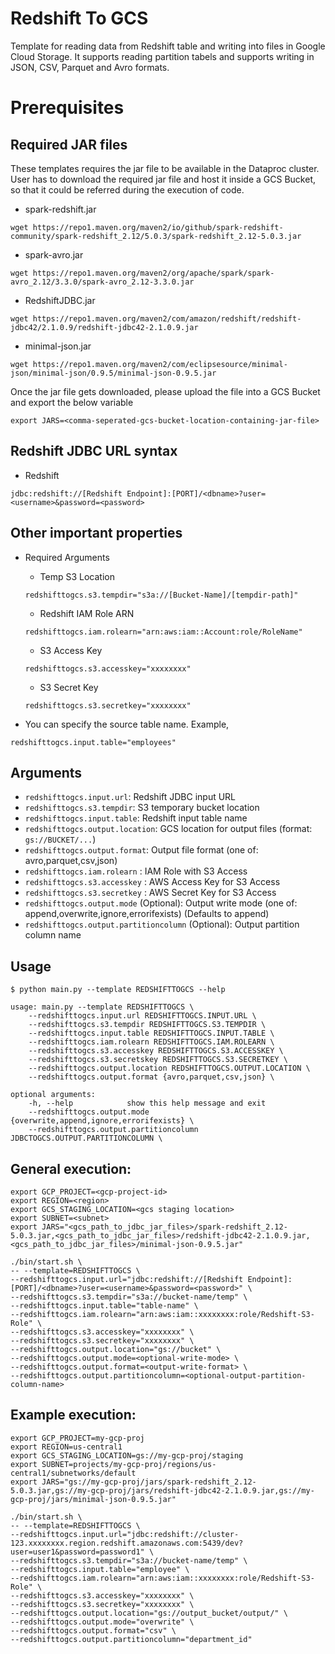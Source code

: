 # Redshift To GCS

Template for reading data from Redshift table and writing into files in Google Cloud Storage. It supports reading partition tabels and supports writing in JSON, CSV, Parquet and Avro formats.

# Prerequisites

## Required JAR files

These templates requires the jar file to be available in the Dataproc cluster.
User has to download the required jar file and host it inside a GCS Bucket, so that it could be referred during the execution of code.

* spark-redshift.jar
```
wget https://repo1.maven.org/maven2/io/github/spark-redshift-community/spark-redshift_2.12/5.0.3/spark-redshift_2.12-5.0.3.jar
```
* spark-avro.jar
```
wget https://repo1.maven.org/maven2/org/apache/spark/spark-avro_2.12/3.3.0/spark-avro_2.12-3.3.0.jar
```
* RedshiftJDBC.jar
```
wget https://repo1.maven.org/maven2/com/amazon/redshift/redshift-jdbc42/2.1.0.9/redshift-jdbc42-2.1.0.9.jar
```
* minimal-json.jar
```
wget https://repo1.maven.org/maven2/com/eclipsesource/minimal-json/minimal-json/0.9.5/minimal-json-0.9.5.jar
```

Once the jar file gets downloaded, please upload the file into a GCS Bucket and export the below variable

```
export JARS=<comma-seperated-gcs-bucket-location-containing-jar-file> 
```

## Redshift JDBC URL syntax

* Redshift
```
jdbc:redshift://[Redshift Endpoint]:[PORT]/<dbname>?user=<username>&password=<password>
```


## Other important properties

* Required Arguments

    * Temp S3 Location
    ```
    redshifttogcs.s3.tempdir="s3a://[Bucket-Name]/[tempdir-path]" 
    ```
    * Redshift IAM Role ARN
    ```
    redshifttogcs.iam.rolearn="arn:aws:iam::Account:role/RoleName"
    ```
    * S3 Access Key
    ```
    redshifttogcs.s3.accesskey="xxxxxxxx"
    ```
    * S3 Secret Key
    ```
    redshifttogcs.s3.secretkey="xxxxxxxx"
    ```

* You can specify the source table name. Example,

```
redshifttogcs.input.table="employees"
```

## Arguments

* `redshifttogcs.input.url`: Redshift JDBC input URL
* `redshifttogcs.s3.tempdir`: S3 temporary bucket location
* `redshifttogcs.input.table`: Redshift input table name
* `redshifttogcs.output.location`: GCS location for output files (format: `gs://BUCKET/...`)
* `redshifttogcs.output.format`: Output file format (one of: avro,parquet,csv,json)
* `redshifttogcs.iam.rolearn` : IAM Role with S3 Access
* `redshifttogcs.s3.accesskey` : AWS Access Key for S3 Access
* `redshifttogcs.s3.secretkey` : AWS Secret Key for S3 Access
* `redshifttogcs.output.mode` (Optional): Output write mode (one of: append,overwrite,ignore,errorifexists) (Defaults to append)
* `redshifttogcs.output.partitioncolumn` (Optional): Output partition column name

## Usage

```
$ python main.py --template REDSHIFTTOGCS --help

usage: main.py --template REDSHIFTTOGCS \
    --redshifttogcs.input.url REDSHIFTTOGCS.INPUT.URL \
    --redshifttogcs.s3.tempdir REDSHIFTTOGCS.S3.TEMPDIR \
    --redshifttogcs.input.table REDSHIFTTOGCS.INPUT.TABLE \
    --redshifttogcs.iam.rolearn REDSHIFTTOGCS.IAM.ROLEARN \
    --redshifttogcs.s3.accesskey REDSHIFTTOGCS.S3.ACCESSKEY \
    --redshifttogcs.s3.secretskey REDSHIFTTOGCS.S3.SECRETKEY \
    --redshifttogcs.output.location REDSHIFTTOGCS.OUTPUT.LOCATION \
    --redshifttogcs.output.format {avro,parquet,csv,json} \

optional arguments:
    -h, --help            show this help message and exit
    --redshifttogcs.output.mode {overwrite,append,ignore,errorifexists} \
    --redshifttogcs.output.partitioncolumn JDBCTOGCS.OUTPUT.PARTITIONCOLUMN \
```

## General execution: 

```
export GCP_PROJECT=<gcp-project-id> 
export REGION=<region>  
export GCS_STAGING_LOCATION=<gcs staging location> 
export SUBNET=<subnet>   
export JARS="<gcs_path_to_jdbc_jar_files>/spark-redshift_2.12-5.0.3.jar,<gcs_path_to_jdbc_jar_files>/redshift-jdbc42-2.1.0.9.jar,<gcs_path_to_jdbc_jar_files>/minimal-json-0.9.5.jar"

./bin/start.sh \
-- --template=REDSHIFTTOGCS \
--redshifttogcs.input.url="jdbc:redshift://[Redshift Endpoint]:[PORT]/<dbname>?user=<username>&password=<password>" \
--redshifttogcs.s3.tempdir="s3a://bucket-name/temp" \
--redshifttogcs.input.table="table-name" \
--redshifttogcs.iam.rolearn="arn:aws:iam::xxxxxxxx:role/Redshift-S3-Role" \
--redshifttogcs.s3.accesskey="xxxxxxxx" \
--redshifttogcs.s3.secretkey="xxxxxxxx" \
--redshifttogcs.output.location="gs://bucket" \
--redshifttogcs.output.mode=<optional-write-mode> \
--redshifttogcs.output.format=<output-write-format> \
--redshifttogcs.output.partitioncolumn=<optional-output-partition-column-name>
```

## Example execution: 

```
export GCP_PROJECT=my-gcp-proj
export REGION=us-central1 
export GCS_STAGING_LOCATION=gs://my-gcp-proj/staging
export SUBNET=projects/my-gcp-proj/regions/us-central1/subnetworks/default   
export JARS="gs://my-gcp-proj/jars/spark-redshift_2.12-5.0.3.jar,gs://my-gcp-proj/jars/redshift-jdbc42-2.1.0.9.jar,gs://my-gcp-proj/jars/minimal-json-0.9.5.jar"
```
```
./bin/start.sh \
-- --template=REDSHIFTTOGCS \
--redshifttogcs.input.url="jdbc:redshift://cluster-123.xxxxxxxx.region.redshift.amazonaws.com:5439/dev?user=user1&password=password1" \
--redshifttogcs.s3.tempdir="s3a://bucket-name/temp" \
--redshifttogcs.input.table="employee" \
--redshifttogcs.iam.rolearn="arn:aws:iam::xxxxxxxx:role/Redshift-S3-Role" \
--redshifttogcs.s3.accesskey="xxxxxxxx" \
--redshifttogcs.s3.secretkey="xxxxxxxx" \
--redshifttogcs.output.location="gs://output_bucket/output/" \
--redshifttogcs.output.mode="overwrite" \
--redshifttogcs.output.format="csv" \
--redshifttogcs.output.partitioncolumn="department_id"
```


